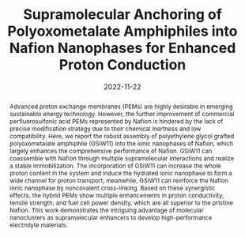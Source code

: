 ---
title: "Supramolecular Anchoring of Polyoxometalate Amphiphiles into Nafion Nanophases for Enhanced Proton Conduction"
authors:
- Haibo He
- 朱有亮
- Tingting Li
- Shihao Song
- Liang Zhai
- Xiang Li
- Lixin Wu
- Haolong Li
date: "2022-11-22"
doi: "10.1021/acsnano.2c08614"
publication_types: ["期刊文章"]
publication: "ACS Nano"
publication_short: "ACS Nano"
abstract: "Advanced proton exchange membranes (PEMs) are highly desirable  in emerging sustainable energy technology. However, the further  improvement of commercial perfluorosulfonic acid PEMs represented by  Nafion is hindered by the lack of precise modification strategy due to  their chemical inertness and low compatibility. Here, we report the  robust assembly of polyethylene glycol grafted polyoxometalate  amphiphile (GSiW11) into the ionic nanophases of Nafion, which largely  enhances the comprehensive performance of Nafion. GSiW11 can coassemble  with Nafion through multiple supramolecular interactions and realize a  stable immobilization. The incorporation of GSiW11 can increase the  whole proton content in the system and induce the hydrated ionic  nanophase to form a wide channel for proton transport; meanwhile, GSiW11  can reinforce the Nafion ionic nanophase by noncovalent cross-linking.  Based on these synergistic effects, the hybrid PEMs show multiple  enhancements in proton conductivity, tensile strength, and fuel cell  power density, which are all superior to the pristine Nafion. This work  demonstrates the intriguing advantage of molecular nanoclusters as  supramolecular enhancers to develop high-performance electrolyte  materials."
url_pdf: "https://doi.org/10.1021/acsnano.2c08614"
---